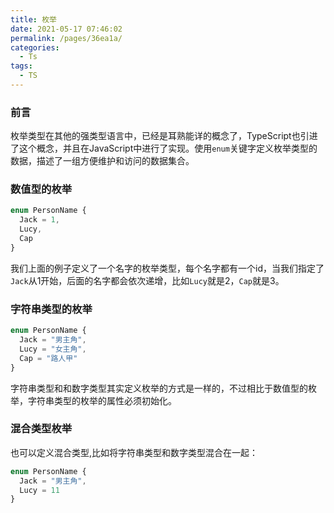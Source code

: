 ```yaml
---
title: 枚举
date: 2021-05-17 07:46:02
permalink: /pages/36ea1a/
categories:
  - Ts
tags:
  - TS
---
```

### 前言

枚举类型在其他的强类型语言中，已经是耳熟能详的概念了，TypeScript也引进了这个概念，并且在JavaScript中进行了实现。使用`enum`关键字定义枚举类型的数据，描述了一组方便维护和访问的数据集合。

### 数值型的枚举

```typescript
enum PersonName {
  Jack = 1,
  Lucy,
  Cap
}
```

我们上面的例子定义了一个名字的枚举类型，每个名字都有一个id，当我们指定了`Jack`从1开始，后面的名字都会依次递增，比如`Lucy`就是2，`Cap`就是3。

### 字符串类型的枚举

```typescript
enum PersonName {
  Jack = "男主角",
  Lucy = "女主角",
  Cap = "路人甲"
}
```

字符串类型和和数字类型其实定义枚举的方式是一样的，不过相比于数值型的枚举，字符串类型的枚举的属性必须初始化。

### 混合类型枚举

也可以定义混合类型,比如将字符串类型和数字类型混合在一起：

```typescript
enum PersonName {
  Jack = "男主角",
  Lucy = 11
}
```
